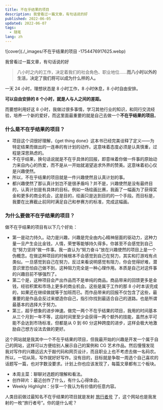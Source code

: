 ```yaml
---
title: 不在乎结果的项目
description: 我曾看过一篇文章，有句话说的好
published: 2022-06-05
updated: 2022-06-07
tags:
  - 随笔
lang: zh
---
```


![cover](./_images/不在乎结果的项目 -1754476917625.webp)

我曾看过一篇文章，有句话说的好

> 八小时之内的工作，决定着我们的社会角色、职业地位……**而八小时以外的生活，决定了我们将可以成为什么样的人。**

一天 24 小时，理想状态是 8 小时工作，8 小时休息，8 小时自由安排。

**可以自由安排的 8 个小时，就是人与人之间的差距。**

而要想利用好这 8 小时，我做过很多事情，学习其他行业的知识，和同行交流经验，培养一个新的爱好，而这里面最重要的就是自己去做一个**不在乎结果的项目**。

### 什么是不在乎结果的项目？

- 项目这个词很好理解，《get thing done》这本书已经完美诠释了定义——为特定结果而做出的一连串的有计划的动作。这意味着态度必须是认真慎重，过程是深思熟虑的。
- 不在乎结果，换句话说就是不在乎具体的回报，即意味着你做一件事的原始动力来自内心的热爱，而不是从一开始就渴望追求外界的赞美。这意味着初心仅是兴趣使然。
- 所以，不在乎结果的项目就是一件兴趣使然且认真计划的事。
- 都兴趣使然了那认真计划岂不是很矛盾吗？并不是，兴趣使然是没有最终目的，认真计划是有具体的目标。例如一场绘画比赛，我画了一幅画为了获得奖金和更多的商业机会，这是目的，绘画只是达到目的的一个手段。而目标是，我要在比赛截止前同时满足自己和参赛方的标准，完成这幅画。

### 为什么要做不在乎结果的项目？

做不在乎结果的项目有以下几个好处：

- 第一是动力持久。动力是兴趣，兴趣是完全由内心精神层面的驱动力，这种力量一旦产生会比金钱，人情，荣誉等能够持久得多。你甚至不会感觉到自己在“努力坚持”做一件事。我一直认为“努力奋斗“放在兴趣使然的项目上是一个伪概念。在做这种项目的时候根本不会感觉到自己在努力，其实和打游戏有点类似。一旦感觉到自己在努力，反过来看说明感觉有阻力，你会觉得好难，潜意识里恐怕自己做不到，这种阻力完全是一种心理作用。本质是自己对这件事的兴趣目前不够强烈了。
- 第二个是，这种项目会产出作品而不是单纯的商品。商品带来的回馈更多是金钱，经验积累和市场上更多的商业机会。这些是属于工作的那 8 小时本该完成的，如果还在继续做就等于加班而已。而作品带来的回报不仅包含了这些，最重要的是作品会反过来塑造你自己，指引你找到最适合自己的道路。也是所谓最基本的选择大于努力。
- 第三，超乎想象的进步神速。做完一两个不在乎结果的项目，我用的时间基本从三个月到一年不等，这段时间里至少会获得一两个额外的技能，虽然水平可能不会达到市场标准，但都是从 0 到 60 分这种跨度的进步，这样会极大地激励自己想方设法去做的更好。

这个网站就是我其中一个不在乎结果的项目，但我最开始的兴趣是开发一个属于自己的网站，这样可以方便给别人展示自己的案例和 CG 艺术作品。然后慢慢发现我对写作的兴趣远远大于敲代码和网页设计，而且职业上也不考虑去做一名码农。所以，一切从简，写作就好好写作。没有目的，目标就是争取一周选个自己喜欢的话题写一篇，也对字数没要求。计划上你也应该发现了，每篇文章都有三个板块。

- 本周主菜：聊聊对选题的理解和看法。
- 创作碎片：最近创作了什么，有什么心得体会。
-   Weekly Highlight：分享一个我认为有价值的任意内容。

人类目前做过最知名不在乎结果的项目就是发射 [旅行者号](https://baike.baidu.com/item/%E6%97%85%E8%A1%8C%E8%80%85%E5%8F%B7%E6%8E%A2%E6%B5%8B%E5%99%A8/713670) 了，这个网站也是我发射的一枚“旅行者号”。你的是什么呢？
